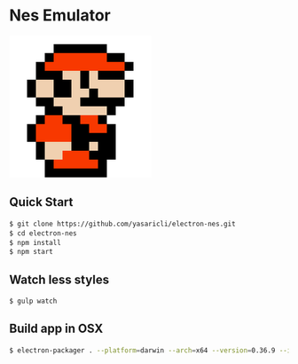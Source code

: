 # Nes Emulator

![Nes Logo](https://raw.githubusercontent.com/yasaricli/electron-nes/master/assets/img/icon.png)

## Quick Start

```bash
$ git clone https://github.com/yasaricli/electron-nes.git
$ cd electron-nes
$ npm install
$ npm start
```

## Watch less styles
```bash
$ gulp watch
```

## Build app in OSX
```bash
$ electron-packager . --platform=darwin --arch=x64 --version=0.36.9 --icon=assets/img/icon.icns
```

